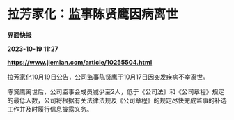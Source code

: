 # 拉芳家化：监事陈贤鹰因病离世
**界面快报**

**2023-10-19 11:27**

**https://www.jiemian.com/article/10255504.html**

拉芳家化10月19日公告，公司监事陈贤鹰于10月17日因突发疾病不幸离世。

陈贤鹰离世后，公司监事会成员减少至2人，低于《公司法》和《公司章程》规定的最低人数，公司将根据有关法律法规及《公司章程》的规定尽快完成监事的补选工作并及时履行信息披露义务。